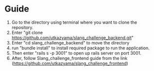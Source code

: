 # Guide
1. Go to the directory using terminal where you want to clone the repository.
2. Enter "git clone https://github.com/utkazyama/slang_challenge_backend.git"
3. Enter "cd slang_challenge_backend" to move the directory
4. run "bundle install" to install required package to run the application.
5. Then enter "rails s -p 3001" to open up rails server on port 3001.
6. After, follow Slang_challenge_frontend guide from the link (https://github.com/utkazyama/slang_challenge_frontend)

